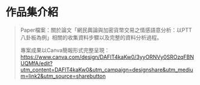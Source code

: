 # 作品集介紹
>Paper檔案：關於論文「網民輿論與加密貨幣交易之情感語意分析：以PTT八卦板為例」相關的收集資料步驟以及完整的資料分析過程。
>
>專案成果以Canva簡報形式完整呈現：
>https://www.canva.com/design/DAFlT4kaKw0/3yyORNVy0SROzqFBNUQMfA/edit?utm_content=DAFlT4kaKw0&utm_campaign=designshare&utm_medium=link2&utm_source=sharebutton
